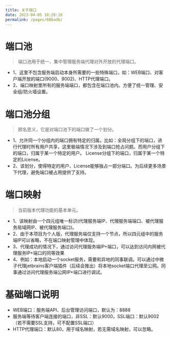 ```yaml
---
title: 关于端口
date: 2023-04-05 18:20:18
permalink: /pages/68badb/
---
```


# 端口池
> 端口池用于统一、集中管理服务端代理对外开放的代理端口。

- 1、这里不包含服务端启动本身所需要的一些特殊端口，如：WEB端口、对客户端开放的端口(9000、9002)、HTTP代理端口。
- 2、端口映射里所有的服务端端口，都包含在端口池内。方便了统一管理、安全组/防火墙设置。

# 端口池分组
> 顾名思义，它是对端口池下的端口做了一个划分。 

- 1、允许同一个分组内的端口拥有特定的归属。比如：全局分组下的端口，进行代理时所有用户共享，这里极端情况下涉及到端口抢占问题。而用户分组下的端口，归属于某一个特定的用户。
License分组下的端口，归属于某一个特定的License。
- 2、该划分，使得特定的用户、License能够独占一部分端口。为后续更多场景下代理，避免端口被占用提供了支持。

# 端口映射
> 当前版本代理功能的基本单元。

- 1、该映射由一个四元组唯一标识(代理服务端IP、代理服务端端口、被代理服务局域网IP、被代理服务端口)。
- 2、由于本项目为个人版，代理服务端仅支持一个节点，所以四元组中的服务端IP可以省略，不在端口映射管理中体现。
- 3、代理成功的情况下，通过访问代理服务端IP+端口，可以达到访问内网被代理服务IP+端口的同等效果
- 4、例如：本地启动一个socket服务，需要和异地的同事联调。可以通过中微子代理jetbrains客户端插件（后续会推出）将本地socket端口代理至公网。同事通过访问代理服务端公网IP+端口进行调试。

# 基础端口说明
- WEB端口：服务端API、后台管理访问端口，默认为：8888
- 服务端等待客户端连接的端口，非SSL：默认9000，SSL端口：默认9002（若不需要SSL支持，可不配置SSL端口）
- HTTP代理端口：默认80，用于域名映射，若无需域名映射，可以忽略。